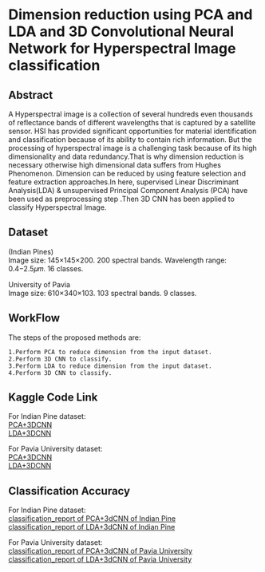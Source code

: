 # Dimension reduction using PCA and LDA and 3D Convolutional Neural Network for Hyperspectral Image classification

## Abstract
A Hyperspectral image is a collection of several hundreds even thousands of reflectance bands of different wavelengths that is captured by a satellite sensor. HSI has provided significant opportunities for material identification and
classification because of its ability to contain rich information. But the processing of hyperspectral
image is a challenging task because of its high dimensionality and data redundancy.That is why dimension reduction is necessary otherwise high dimensional data suffers from Hughes Phenomenon. Dimension can be reduced by using feature selection and feature extraction approaches.In here, supervised Linear Discriminant Analysis(LDA) & unsupervised Principal Component Analysis (PCA) have been used as preprocessing step .Then 3D CNN has been applied to classify Hyperspectral Image.


## Dataset
(Indian Pines)<br/>
Image size: 145×145×200.
200 spectral bands.
Wavelength range: 0.4−2.5𝜇𝑚.
16 classes.<br/>

University of Pavia<br/>
Image size: 610×340×103.
103 spectral bands.
9 classes.<br/>

## WorkFlow
The steps of the proposed methods are:

    1.Perform PCA to reduce dimension from the input dataset.
    2.Perform 3D CNN to classify.
    3.Perform LDA to reduce dimension from the input dataset.
    4.Perform 3D CNN to classify.
    
## Kaggle Code Link
For Indian Pine dataset:<br/>
[PCA+3DCNN](https://www.kaggle.com/tasmiajannat/3d-cnn)  <br/>
[LDA+3DCNN](https://www.kaggle.com/tasmiajannat/lda-3dcnn/notebook)<br/>

For Pavia University dataset:<br/>
[PCA+3DCNN](https://www.kaggle.com/tasmiajannat/pca-3d-cnn-pu)  <br/>
[LDA+3DCNN](https://www.kaggle.com/tasmiajannat/lda-3dcnn-pu)<br/>
    
## Classification Accuracy
For Indian Pine dataset:<br/>
 [classification_report of PCA+3dCNN of Indian Pine](classification_report.txt)<br/>
 [classification_report of LDA+3dCNN of Indian Pine](classification_report_Lda_IndianPine.txt)<br/>
 
 For Pavia University dataset:<br/>
 [classification_report of PCA+3dCNN of Pavia University](classification_reportPCA_3dcnn_PU.txt)<br/>
 [classification_report of LDA+3dCNN of Pavia University](classification_report_LDA_pu.txt)<br/>
 
 
    






